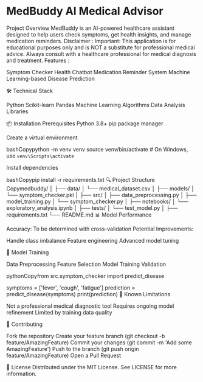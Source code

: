 MedBuddy AI Medical Advisor
===========================
Project Overview
MedBuddy is an AI-powered healthcare assistant designed to help users check symptoms, get health insights, and manage medication reminders.
 Disclaimer :
Important: This application is for educational purposes only and is NOT a substitute for professional medical advice. Always consult with a healthcare professional for medical diagnosis and treatment.
Features :

Symptom Checker
Health Chatbot
Medication Reminder System
Machine Learning-based Disease Prediction

🛠 Technical Stack

Python
Scikit-learn
Pandas
Machine Learning Algorithms
Data Analysis Libraries

📦 Installation
Prerequisites
Python 3.8+
pip package manager


Create a virtual environment

bashCopypython -m venv venv
source venv/bin/activate  # On Windows, use `venv\Scripts\activate`

Install dependencies

bashCopypip install -r requirements.txt
🔍 Project Structure
Copymedbuddy/
│
├── data/
│   └── medical_dataset.csv
│
├── models/
│   └── symptom_checker.pkl
│
├── src/
│   ├── data_preprocessing.py
│   ├── model_training.py
│   └── symptom_checker.py
│
├── notebooks/
│   └── exploratory_analysis.ipynb
│
├── tests/
│   └── test_model.py
│
├── requirements.txt
└── README.md
📊 Model Performance

Accuracy: To be determined with cross-validation
Potential Improvements:

Handle class imbalance
Feature engineering
Advanced model tuning



🔬 Model Training

Data Preprocessing
Feature Selection
Model Training
Validation

pythonCopyfrom src.symptom_checker import predict_disease

symptoms = ['fever', 'cough', 'fatigue']
prediction = predict_disease(symptoms)
print(prediction)
🚧 Known Limitations

Not a professional medical diagnostic tool
Requires ongoing model refinement
Limited by training data quality

🤝 Contributing

Fork the repository
Create your feature branch (git checkout -b feature/AmazingFeature)
Commit your changes (git commit -m 'Add some AmazingFeature')
Push to the branch (git push origin feature/AmazingFeature)
Open a Pull Request

📝 License
Distributed under the MIT License. See LICENSE for more information.
